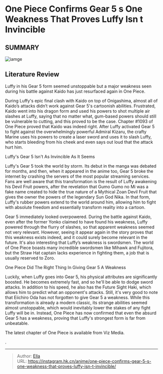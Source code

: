 # One Piece Confirms Gear 5 s One Weakness That Proves Luffy Isn t Invincible


## SUMMARY 

![iamge](https://static1.srcdn.com/wordpress/wp-content/uploads/2023/09/luffy-and-kizaru.jpg)

## Literature Review

Luffy in his Gear 5 form seemed unstoppable but a major weakness seen during his battle against Kaido has just resurfaced again in One Piece.





During Luffy&#39;s epic final clash with Kaido on top of Onigashima, almost all of Kaido’s attacks didn’t work against Gear 5&#39;s cartoonish abilities. Frustrated, Kaido went into his dragon form and used his powers to shot multiple air slashes at Luffy, saying that no matter what, gum-based powers should still be vulnerable to cutting, and this proved to be the case. Chapter #1093 of One Piece proved that Kaido was indeed right. After Luffy activated Gear 5 to fight against the overwhelmingly powerful Admiral Kizaru, the crafty Marine uses his powers to create a laser sword and uses it to slash Luffy, who starts bleeding from his cheek and even says out loud that the attack hurt him.





 Luffy&#39;s Gear 5 Isn&#39;t As Invincible As It Seems 
          

Luffy&#39;s Gear 5 took the world by storm. Its debut in the manga was debated for months, and then, when it appeared in the anime too, Gear 5 broke the internet by crashing the servers of the most popular streaming services. Fans are well aware that this transformation is the result of Luffy awakening his Devil Fruit powers, after the revelation that Gumo Gumo no Mi was a fake name created to hide the true nature of a Mythical Zoan Devil Fruit that gives the owner the powers of the legendary Sun God Nika. In that form, Luffy&#39;s rubber powers extend to the world around him, allowing him to fight with absolute freedom and essentially transform reality into a cartoon.

Gear 5 immediately looked overpowered. During the battle against Kaido, even after the former Yonko claimed to have found his weakness, Luffy powered through the flurry of slashes, so that apparent weakness seemed not very relevant. However, seeing it appear again in the story proves that this weakness exists indeed, and it could surely become relevant in the future. It&#39;s also interesting that Luffy’s weakness is swordsmen. The world of One Piece boasts many incredible swordsmen like Mihawk and Fujitora, but the Straw Hat captain lacks experience in fighting them, a job that is usually reserved to Zoro.






 One Piece Did The Right Thing In Giving Gear 5 A Weakness 
          

Luckily, when Luffy goes into Gear 5, his physical attributes are significantly boosted. He becomes extremely fast, and so he&#39;ll be able to dodge sword attacks. In addition to his speed, he also has the Future Sight Haki, which allows him to predict what an opponent&#39;s attacks. Still, it&#39;s very good to note that Eiichiro Oda has not forgotten to give Gear 5 a weakness. While this transformation is already a modern classic, its strange abilities seemed almost unstoppable, which would inevitably lower the stakes of any fight Luffy will be in. Instead, One Piece has now confirmed that even the absurd Gear 5 has a weakness, proving that Luffy&#39;s strongest form is far from unbeatable.

The latest chapter of One Piece is available from Viz Media.




.



---

> Author: [Ella](https://instagram.hk.cn/)  
> URL: https://instagram.hk.cn/anime/one-piece-confirms-gear-5-s-one-weakness-that-proves-luffy-isn-t-invincible/  


